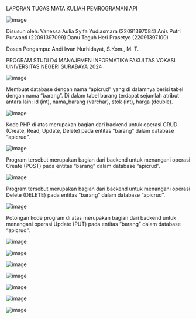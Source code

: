 LAPORAN TUGAS
MATA KULIAH PEMROGRAMAN API	

![image](https://github.com/anispp/Pemrograman-API_Kelompok-5/assets/120777302/92161059-a0a0-45f8-9017-f0779b64e4fd)

Disusun oleh: 
Vanessa Aulia Syifa Yudiasmara	(22091397084)
Anis Putri Purwanti			(22091397099)
Danu Teguh Heri Prasetyo		(22091397100)

Dosen Pengampu:
Andi Iwan Nurhidayat, S.Kom., M. T.

PROGRAM STUDI D4 MANAJEMEN INFORMATIKA
FAKULTAS VOKASI
UNIVERSITAS NEGERI SURABAYA
2024

![image](https://github.com/anispp/Pemrograman-API_Kelompok-5/assets/120777302/b5737016-1bfc-43ab-abd6-8e8546e29231)

Membuat database dengan nama “apicrud” yang di dalamnya berisi tabel dengan nama “barang”. Di dalam tabel barang terdapat sejumlah atribut antara lain:
id (int),
nama_barang (varchar),
stok (int),
harga (double).

![image](https://github.com/anispp/Pemrograman-API_Kelompok-5/assets/120777302/cc6f79ab-ad1d-4042-85df-dc7352eca113)

Kode PHP di atas merupakan bagian dari backend untuk operasi CRUD (Create, Read, Update, Delete) pada entitas “barang” dalam database “apicrud”.

![image](https://github.com/anispp/Pemrograman-API_Kelompok-5/assets/120777302/a77d7ce2-e9cf-428d-ae6b-98e5122fbd56)

Program tersebut merupakan bagian dari backend untuk menangani operasi Create (POST) pada entitas “barang” dalam database “apicrud”.


![image](https://github.com/anispp/Pemrograman-API_Kelompok-5/assets/120777302/f0cb4335-0008-4378-ac33-b94510c793fb)

Program tersebut merupakan bagian dari backend untuk menangani operasi Delete (DELETE) pada entitas “barang” dalam database “apicrud”.

![image](https://github.com/anispp/Pemrograman-API_Kelompok-5/assets/120777302/9f5ecfa5-9717-4d68-95ef-3724ca4a8eb2)

Potongan kode program di atas merupakan bagian dari backend untuk menangani operasi Update (PUT) pada entitas “barang” dalam database “apicrud”.

![image](https://github.com/anispp/Pemrograman-API_Kelompok-5/assets/120777302/d4398cf3-9c2e-48fc-bc36-85fe79b11dea)

![image](https://github.com/anispp/Pemrograman-API_Kelompok-5/assets/120777302/e7d2f9b2-22be-4fb9-9554-352fa7935f95)

![image](https://github.com/anispp/Pemrograman-API_Kelompok-5/assets/120777302/c46775e1-5e04-44e6-ba11-3014533a1c0f)

![image](https://github.com/anispp/Pemrograman-API_Kelompok-5/assets/120777302/d128a59b-e170-4fd0-89fa-1d953f8a8c33)

![image](https://github.com/anispp/Pemrograman-API_Kelompok-5/assets/120777302/d209feb8-73c7-4606-b16d-0b3ccf90896d)

![image](https://github.com/anispp/Pemrograman-API_Kelompok-5/assets/120777302/a0f10b0e-4bfd-4a74-93a5-6a214a9861fa)

![image](https://github.com/anispp/Pemrograman-API_Kelompok-5/assets/120777302/59bbe3aa-28b9-43b2-825a-fa1e6f19856b)
